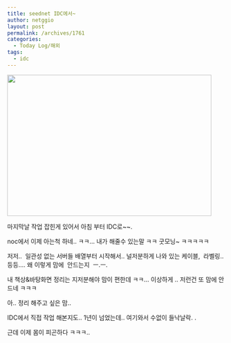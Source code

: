 ```yaml
---
title: seednet IDC에서~
author: netggio
layout: post
permalink: /archives/1761
categories:
  - Today Log/해외
tags:
  - idc
---
```

<IMG style="MARGIN-TOP: 0px; WIDTH: 472px; HEIGHT: 326px" alt="" onerror="if (this.src != '/skin/admin/whitedream/image/spacer.gif') { this.src='/skin/admin/whitedream/image/spacer.gif' }" src="http://blog.netggio.pe.kr/attach/1/1020667182.jpg?randseed=0.4845507771133935" width=120 height=90>  
  
마지막날 작업 잡힌게 있어서 아침 부터 IDC로~~.   
  
noc에서 이제 아는척 하네.. ㅋㅋ&#8230; 내가 해줄수 있는말 ㅋㅋ 굿모닝~ ㅋㅋㅋㅋㅋ  
  
저저.. &nbsp;일관성 없는 서버들 배열부터 시작해서.. 널저분하게 나와 있는 케이블,&nbsp; 라벨링..등등&#8230;. 왜 이렇게 맘에 &nbsp;안드는지&nbsp; ㅡ.ㅡ.  
  
내 책상&바탕화면 정리는 지저분해야 맘이 편한데 ㅋㅋ&#8230; 이상하게 .. 저런건 또 맘에 안드네 ㅋㅋㅋ  
  
아.. 정리 해주고 싶은 맘..&nbsp;   
  
IDC에서 직접 작업 해본지도.. 1년이 넘었는데.. 여기와서 수없이 들낙날락. .  
  
근데 이제 몸이 피곤하다 ㅋㅋㅋ..